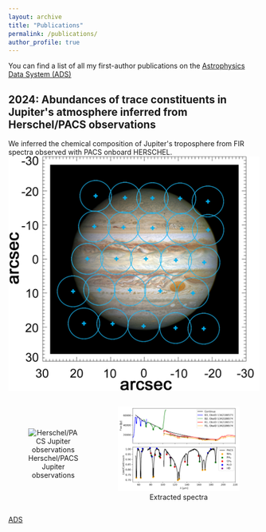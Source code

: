 ```yaml
---
layout: archive
title: "Publications"
permalink: /publications/
author_profile: true
---
```



You can find a list of all my first-author publications on the [Astrophysics Data System (ADS)](
https://ui.adsabs.harvard.edu/search/fq=%7B!type%3Daqp%20v%3D%24fq_database%7D&fq_database=(database%3Aastronomy%20OR%20database%3Aphysics)&q=%20%20author%3A%22%5Egapp%2C%20c%22&sort=date%20desc%2C%20bibcode%20desc&p_=0)


2024: Abundances of trace constituents in Jupiter's atmosphere inferred from Herschel/PACS observations
----------------------------------------------------------------------------

We inferred the chemical composition of Jupiter's troposphere from FIR spectra observed with PACS onboard HERSCHEL.
![Herschel/PACS Jupiter observations](/images/jupiter.png)  

<div style="display: flex; flex-direction: row; justify-content: space-around; align-items: center; text-align: center;">
  <figure>
    <img src="(/images/jupiter.png" alt="Herschel/PACS Jupiter observations" style="width: 85%;">
    <figcaption>Herschel/PACS Jupiter observations</figcaption>
  </figure>

  <figure>
    <img src="/images/jupiter_spectra.png" alt="Jupiter spectra" style="width: 115%;">
    <figcaption>Extracted spectra</figcaption>
  </figure>

</div>

[ADS](https://ui.adsabs.harvard.edu/abs/2024A%26A...688A..10G/abstract)
